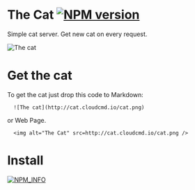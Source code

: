 The Cat [![NPM version][NPMIMGURL]][NPMURL]
===============
[NPMIMGURL]:                https://badge.fury.io/js/thecat.png
[NPM_INFO_IMG]:             https://nodei.co/npm/thecat.png?downloads=true&&stars
[NPMURL]:                   https://npmjs.org/package/thecat
[NPM_INFO_URL]:             https://npmjs.org/package/thecat "npm"
Simple cat server. Get new cat on every request.

![The cat](http://cat.cloudcmd.io/cat.png)

Get the cat
===============
To get the cat just drop this code to Markdown:
```
  ![The cat](http://cat.cloudcmd.io/cat.png)
```

or Web Page.
```
  <img alt="The Cat" src=http://cat.cloudcmd.io/cat.png />
```

Install
===============
[![NPM_INFO][NPM_INFO_IMG]][NPM_INFO_URL]
